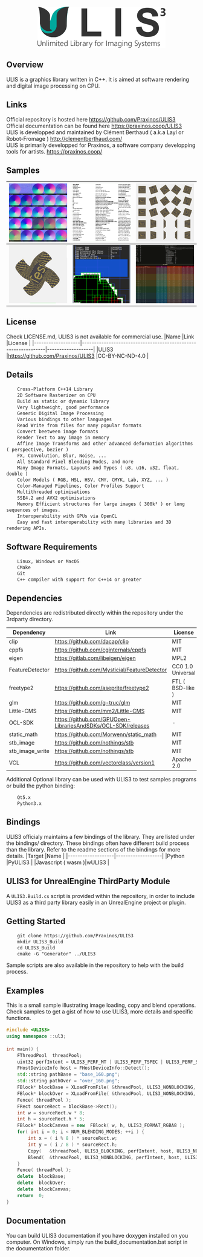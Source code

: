 <p align="center">
    <img src="samples/Splash.png">
</p>

## Overview
ULIS is a graphics library written in C++. It is aimed at software rendering and digital image processing on CPU.  

## Links
Official repository is hosted here https://github.com/Praxinos/ULIS3  
Official documentation can be found here https://praxinos.coop/ULIS3  
ULIS is developped and maintained by Clément Berthaud ( a.k.a Layl or Robot-Fromage ) http://clementberthaud.com/  
ULIS is primarily developped for Praxinos, a software company developping tools for artists. https://praxinos.coop/  

## Samples
![](samples/BlendNormals.png) | ![](samples/RasterText.png) | ![](samples/Transforms.png)
---- | ---- | ----
![](samples/BezierDeform.png) | ![](samples/TiledBlock.png) | ![](samples/Benchmark.png)

## License
Check LICENSE.md, ULIS3 is not available for commercial use.
|Name               |Link                                                           |License            |
|-------------------|---------------------------------------------------------------|-------------------|
|ULIS3              |https://github.com/Praxinos/ULIS3                              |CC-BY-NC-ND-4.0    |

## Details

        Cross-Platform C++14 Library
        2D Software Rasterizer on CPU
        Build as static or dynamic library
        Very lightweight, good performance
        Generic Digital Image Processing
        Various bindings to other languages
        Read Write from files for many popular formats
        Convert beetween image formats
        Render Text to any image in memory
        Affine Image Transforms and other advanced deformation algorithms ( perspective, bezier )
        FX, Convolution, Blur, Noise, ...
        All Standard Pixel Blending Modes, and more
        Many Image Formats, Layouts and Types ( u8, u16, u32, float, double )
        Color Models ( RGB, HSL, HSV, CMY, CMYK, Lab, XYZ, ... )
        Color-Managed Pipelines, Color Profiles Support
        Multithreaded optimisations
        SSE4.2 and AVX2 optimisations
        Memory Efficient structures for large images ( 300k² ) or long sequences of images.
        Interoperability with GPUs via OpenCL
        Easy and fast interoperability with many libraries and 3D rendering APIs.

## Software Requirements

        Linux, Windows or MacOS
        CMake
        Git
        C++ compiler with support for C++14 or greater

## Dependencies
Dependencies are redistributed directly within the repository under the 3rdparty directory.

|Dependency         |Link                                                           |License            |
|-------------------|---------------------------------------------------------------|-------------------|
|clip               |https://github.com/dacap/clip                                  |MIT                |
|cppfs              |https://github.com/cginternals/cppfs                           |MIT                |
|eigen              |https://gitlab.com/libeigen/eigen                              |MPL2               |
|FeatureDetector    |https://github.com/Mysticial/FeatureDetector                   |CC0 1.0 Universal  |
|freetype2          |https://github.com/aseprite/freetype2                          |FTL ( BSD-like )   |
|glm                |https://github.com/g-truc/glm                                  |MIT                |
|Little-CMS         |https://github.com/mm2/Little-CMS                              |MIT                |
|OCL-SDK            |https://github.com/GPUOpen-LibrariesAndSDKs/OCL-SDK/releases   |-                  |
|static_math        |https://github.com/Morwenn/static_math                         |MIT                |
|stb_image          |https://github.com/nothings/stb                                |MIT                |
|stb_image_write    |https://github.com/nothings/stb                                |MIT                |
|VCL                |https://github.com/vectorclass/version1                        |Apache 2.0         |

Additional Optional library can be used with ULIS3 to test samples programs or build the python binding:

        Qt5.x
        Python3.x

## Bindings
ULIS3 officialy maintains a few bindings of the library. They are listed under the bindings/ directory. These bindings often have different build process than the library. Refer to the readme sections of the bindings for more details.
|Target             |Name               |
|-------------------|-------------------|
|Python             |PyULIS3            |
|Javascript ( wasm )|wULIS3             |

## ULIS3 for UnrealEngine ThirdParty Module
A `ULIS3.Build.cs` script is provided within the repository, in order to include ULIS3 as a third party library easily in an UnrealEngine project or plugin.  

## Getting Started

        git clone https://github.com/Praxinos/ULIS3
        mkdir ULIS3_Build
        cd ULIS3_Build
        cmake -G "Generator" ../ULIS3

Sample scripts are also available in the repository to help with the build process.

## Examples
This is a small sample illustrating image loading, copy and blend operations. Check samples to get a gist of how to use ULIS3, more details and specific functions.

```cpp
#include <ULIS3>
using namespace ::ul3;

int main() {
    FThreadPool  threadPool;
    uint32 perfIntent = ULIS3_PERF_MT | ULIS3_PERF_TSPEC | ULIS3_PERF_SSE42 | ULIS3_PERF_AVX2;
    FHostDeviceInfo host = FHostDeviceInfo::Detect();
    std::string pathBase = "base_160.png";
    std::string pathOver = "over_160.png";
    FBlock* blockBase = XLoadFromFile( &threadPool, ULIS3_NONBLOCKING, perfIntent, host, ULIS3_NOCB, pathBase, ULIS3_FORMAT_RGBA8 );
    FBlock* blockOver = XLoadFromFile( &threadPool, ULIS3_NONBLOCKING, perfIntent, host, ULIS3_NOCB, pathOver, ULIS3_FORMAT_RGBA8 );
    Fence( threadPool );
    FRect sourceRect = blockBase->Rect();
    int w = sourceRect.w * 8;
    int h = sourceRect.h * 5;
    FBlock* blockCanvas = new  FBlock( w, h, ULIS3_FORMAT_RGBA8 );
    for( int i = 0; i < NUM_BLENDING_MODES; ++i ) {
        int x = ( i % 8 ) * sourceRect.w;
        int y = ( i / 8 ) * sourceRect.h;
        Copy(   &threadPool, ULIS3_BLOCKING, perfIntent, host, ULIS3_NOCB, blockBase, blockCanvas, sourceRect, FVec2I( x, y ) );
        Blend(  &threadPool, ULIS3_NONBLOCKING, perfIntent, host, ULIS3_NOCB, blockOver, blockCanvas, sourceRect, FVec2F( x, y ), ULIS3_NOAA, static_cast< eBlendingMode >( i ), AM_NORMAL, 0.5f );
    }
    Fence( threadPool );
    delete  blockBase;
    delete  blockOver;
    delete  blockCanvas;
    return  0;
}
```

## Documentation
You can build ULIS3 documentation if you have doxygen installed on you computer. On Windows, simply run the build_documentation.bat script in the documentation folder.
